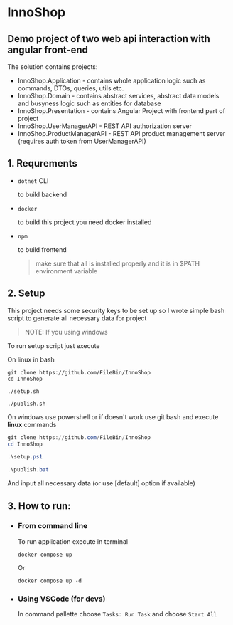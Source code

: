 # InnoShop

## Demo project of two web api interaction with angular front-end

The solution contains projects:
* InnoShop.Application - contains whole application logic such as commands, DTOs, queries, utils etc.
* InnoShop.Domain - contains abstract services, abstract data models and busyness logic such as entities for database
* InnoShop.Presentation - contains Angular Project with frontend part of project
* InnoShop.UserManagerAPI - REST API authorization server
* InnoShop.ProductManagerAPI - REST API product management server
(requires auth token from UserManagerAPI)

## 1. Requrements

* `dotnet` CLI

  to build backend

* `docker`

  to build this project you need docker installed

* `npm`

  to build frontend

  > make sure that all is installed properly and it is in $PATH environment variable
  
## 2. Setup

This project needs some security keys to be set up so I wrote simple bash script to generate all necessary data for project

> NOTE: If you using windows

To run setup script just execute 

On linux in bash

```shell
git clone https://github.com/FileBin/InnoShop
cd InnoShop

./setup.sh

./publish.sh
```


On windows use powershell or if doesn't work use git bash and execute **linux** commands

```ps1
git clone https://github.com/FileBin/InnoShop
cd InnoShop

.\setup.ps1

.\publish.bat
```

And input all necessary data (or use \[default\] option if available)

## 3. How to run:
* ### From command line
  To run application execute in terminal

  ```shell
  docker compose up
  ```

  Or 

  ```shell
  docker compose up -d
  ```

* ### Using VSCode (for devs)
  In command pallette choose `Tasks: Run Task` and choose `Start All`